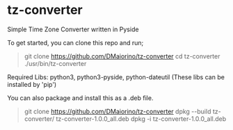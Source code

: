 tz-converter
============

Simple Time Zone Converter written in Pyside

To get started, you can clone this repo and run;

> git clone https://github.com/DMaiorino/tz-converter
> cd tz-converter
> ./usr/bin/tz-converter

Required Libs:
python3, python3-pyside, python-dateutil (These libs can be installed by 'pip')

You can also package and install this as a .deb file.
> git clone https://github.com/DMaiorino/tz-converter
> dpkg --build tz-converter/ tz-converter-1.0.0_all.deb
> dpkg -i tz-converter-1.0.0_all.deb
